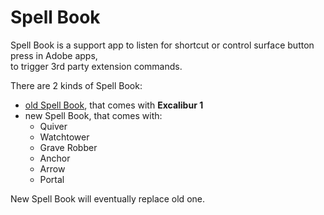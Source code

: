 # Spell Book

Spell Book is a support app to listen for shortcut or control surface button press in Adobe apps,\
to trigger 3rd party extension commands.



There are 2 kinds of Spell Book:

* [old Spell Book](./), that comes with **Excalibur 1**
* new Spell Book, that comes with:
  * Quiver
  * Watchtower
  * Grave Robber
  * Anchor
  * Arrow
  * Portal

New Spell Book will eventually replace old one.
